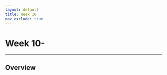 ```yaml
---
layout: default
title: Week 10 
nav_exclude: true 
---
```


# Week 10-  

---

## Overview

